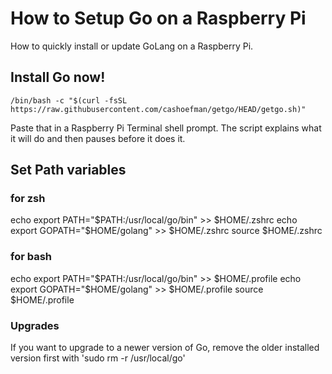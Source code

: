 # How to Setup Go on a Raspberry Pi

How to quickly install or update GoLang on a Raspberry Pi.

## Install Go now!

```
/bin/bash -c "$(curl -fsSL https://raw.githubusercontent.com/cashoefman/getgo/HEAD/getgo.sh)"
```
Paste that in a Raspberry Pi Terminal shell prompt. The script explains what it will do and then pauses before it does it.

## Set Path variables

### for zsh
echo export PATH="$PATH:/usr/local/go/bin" >> $HOME/.zshrc
echo export GOPATH="$HOME/golang" >> $HOME/.zshrc
source $HOME/.zshrc

### for bash
echo export PATH="$PATH:/usr/local/go/bin" >> $HOME/.profile
echo export GOPATH="$HOME/golang" >> $HOME/.profile
source $HOME/.profile

### Upgrades

If you want to upgrade to a newer version of Go, remove the older installed version first with 'sudo rm -r /usr/local/go'

